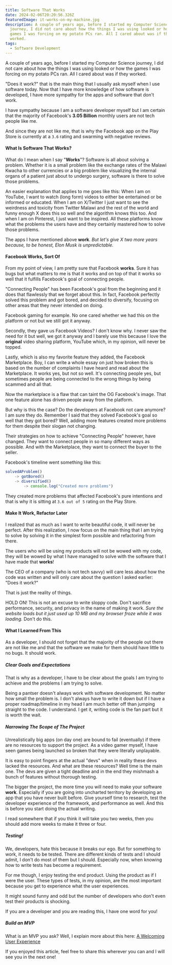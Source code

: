 ```yaml
---
title: Software That Works
date: 2024-02-06T20:20:56.326Z
featuredImage: it-works-on-my-machine.jpg
description: A couple of years ago, before I started my Computer Science
  journey, I did not care about how the things I was using looked or how the
  games I was forcing on my potato PCs ran. All I cared about was if they
  worked.
tags:
  - Software Development
---
```

A couple of years ago, before I started my Computer Science journey, I did not care about how the things I was using looked or how the games I was forcing on my potato PCs ran. All I cared about was if they worked.

"Does it work?" that is the main thing that I usually ask myself when I use software today. Now that I have more knowledge of how software is developed, I have more sympathy for the apps and software that don't work.

I have sympathy because I am a software developer myself but I am certain that the majority of Facebook's **3.05 Billion** monthly users are not tech people like me.

And since they are not like me, that is why the Facebook app on the Play Store is currently at a ```3.6``` rating and swarming with negative reviews.

#### What Is Software That Works?

What do I mean when I say "**Works**"? Software is all about solving a problem. Whether it is a small problem like the exchange rates of the Malawi Kwacha to other currencies or a big problem like visualizing the internal organs of a patient just about to undergo surgery, software is there to solve those problems.

An easier explanation that applies to me goes like this: When I am on YouTube, I want to watch (long form) videos to either be entertained or be informed or educated. When I am on X/Twitter I just want to see the weirdness and toxicity from Twitter Malawi and the rest of the world and funny enough X does this so well and the algorithm knows this too. And when I am on Pinterest, I just want to be inspired. All these platforms know what the problems the users have and they certainly mastered how to solve those problems.

The apps I have mentioned above **work**. *But let's give X two more years because, to be honest, Elon Musk is unpredictable.*

#### Facebook Works, Sort Of

From my point of view, I am pretty sure that Facebook **works**. Sure it has bugs but what matters to me is that it works and on top of that it works so well that it fulfills Facebook's goal of connecting people.

"Connecting People" has been Facebook's goal from the beginning and it does that flawlessly that we forget about this. In fact, Facebook perfectly solved this problem and got bored, and decided to diversify, focusing on other areas that they never intended on doing.

Facebook gaming for example. No one cared whether we had this on the platform or not but we still got it anyway.

Secondly, they gave us Facebook Videos? I don't know why. I never saw the need for it but well, we got it anyway and  I barely use this because I love the **original** video sharing platform, YouTube which, in my opinion, will never be topped.

Lastly, which is also my favorite feature they added, the Facebook Marketplace. Boy, I can write a whole essay on just how broken this is based on the number of complaints I have heard and read about the Marketplace. It works yes, but not so well. It's connecting people yes, but sometimes people are being connected to the wrong things by being scammed and all that.

Now the marketplace is a flaw that can taint the OG Facebook's image. That one feature alone has driven people away from the platform.

But why is this the case? Do the developers at Facebook not care anymore? I am sure they do. Remember I said that they solved Facebook's goal so well that they got bored? Well, adding more features created more problems for them despite their slogan not changing.

Their strategies on how to achieve "Connecting People" however, have changed. They want to connect people in so many different ways as possible. And with the Marketplace, they want to connect the buyer to the seller.

Facebook's timeline went something like this:

```typescript
solvedAProblem()
	-> gotBored()
	-> diversified()
		-> console.log("Created more problems")
```

They created more problems that affected Facebook's pure intentions and that is why it is sitting at ```3.6 out of 5``` rating on the Play Store.

#### Make It Work, Refactor Later
I realized that as much as I want to write beautiful code, it will never be perfect. After this realization, I now focus on the main thing that I am trying to solve by solving it in the simplest form possible and refactoring from there.

The users who will be using my products will not be wowed with my code, they will be wowed by what I have managed to solve with the software that I have made that **works**!

The CEO of a company (who is not tech savvy) will care less about how the code was written and will only care about the question I asked earlier: "Does it work?"

That is just the reality of things.

HOLD ON! This is not an excuse to write sloppy code. Don't sacrifice performance, security, and privacy in the name of making it work. *Sure the website loads but it just used up 10 MB and my browser froze while it was loading.* Don't do this.

#### What I Learned From This

As a developer, I should not forget that the majority of the people out there are not like me and that the software we make for them should have little to no bugs. It should work.

##### Clear Goals and Expectations
That is why as a developer, I have to be clear about the goals I am trying to achieve and the problems I am trying to solve.

Being a pantser doesn't always work with software development. No matter how small the problem is. I don't always have to write it down but if I have a proper roadmap/timeline in my head I am much better off than jumping straight to the code. I understand. I get it, writing code is the fan part but it is worth the wait.

##### Narrowing The Scope of The Project

Unrealistically big apps (on day one) are bound to fail (eventually) if there are no resources to support the project. As a video gamer myself, I have seen games being launched so broken that they were literally unplayable.

It is easy to point fingers at the actual "devs" when in reality these devs lacked the resources. And what are these resources? Well time is the main one. The devs are given a tight deadline and in the end they mishmash a bunch of features without thorough testing.

The bigger the project, the more time you will need to make your software **work**. Especially if you are going into uncharted territory by developing an app that you have never built before. Give yourself time to research, test the developer experience of the framework, and performance as well. And this is before you start doing the actual writing.

I read somewhere that if you think it will take you two weeks, then you should add more weeks to make it three or four.

##### Testing!

We, developers, hate this because it breaks our ego. But for something to work, it needs to be tested. There are different kinds of tests and I should admit, I don't do most of them but I should. Especially now, when knowing how to write tests has become a requirement.

For me though, I enjoy testing the end product. Using the product as if I were the user. These types of tests, in my opinion, are the most important because you get to experience what the user experiences.

It might sound funny and odd but the number of developers who don't even test their products is shocking.

If you are a developer and you are reading this, I have one word for you!

##### Build an MVP
What is an MVP you ask? Well, I explain more about this here: [A Welcoming User Experience](/blog/a-welcoming-user-experience)

If you enjoyed this article, feel free to share this wherever you can and I will see you in the next one!